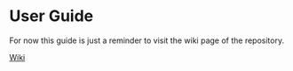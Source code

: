 User Guide
==========

For now this guide is just a reminder to visit the wiki page of the repository.

[Wiki](https://github.com/notthatbad/silverstripe-rest-api/wiki)